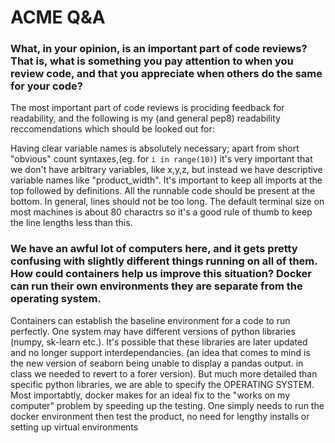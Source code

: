 # ACME Q&A

### What, in your opinion, is an important part of code reviews? That is, what is something you pay attention to when you review code, and that you appreciate when others do the same for your code?

The most important part of code reviews is prociding feedback for readability, and the following is my (and general pep8) readability reccomendations which should be looked out for:

Having clear variable names is absolutely necessary; apart from short "obvious" count syntaxes,(eg. for `i in range(10)`) it's very important that we don't have arbitrary variables, like x,y,z, but instead we have descriptive variable names like "product\_width". It's important to keep all imports at the top followed by definitions. All the runnable code should be present at the bottom. In general, lines should not be too long. The default terminal size on most machines is about 80 charactrs so it's a good rule of thumb to keep the line lengths less than this.


### We have an awful lot of computers here, and it gets pretty confusing with slightly different things running on all of them. How could containers help us improve this situation? Docker can run their own environments they are separate from the operating system.

Containers can establish the baseline environment for a code to run perfectly. One system may have different versions of python libraries (numpy, sk-learn etc.). It's possible that these libraries are later updated and no longer support interdependancies. (an idea that comes to mind is the new version of seaborn being unable to display a pandas output. in class we needed to revert to a forer version). But much more detailed than specific python libraries, we are able to specify the OPERATING SYSTEM. Most importabtly, docker makes for an ideal fix to the "works on my computer" problem by speeding up the testing. One simply needs to run the docker environment then test the product, no need for lengthy installs or setting up virtual environments
